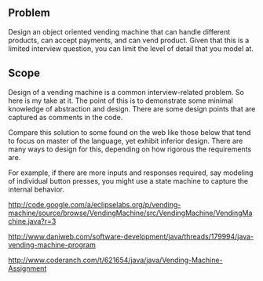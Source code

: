 Problem
-------

Design an object oriented vending machine that can handle different products, can 
accept payments, and can vend product. Given that this is a limited interview 
question, you can limit the level of detail that you model at.

Scope
-----

Design of a vending machine is a common interview-related problem. So here is my take
at it. The point of this is to demonstrate some minimal knowledge of abstraction and
design. There are some design points that are captured as comments in the code. 

Compare this solution to some found on the web like those below that tend to focus
on master of the language, yet exhibit inferior design. There are many ways to
design for this, depending on how rigorous the requirements are. 

For example, if there are more inputs and responses required, say modeling of 
individual button presses, you might use a state machine to capture the internal 
behavior.


http://code.google.com/a/eclipselabs.org/p/vending-machine/source/browse/VendingMachine/src/VendingMachine/VendingMachine.java?r=3

http://www.daniweb.com/software-development/java/threads/179994/java-vending-machine-program

http://www.coderanch.com/t/621654/java/java/Vending-Machine-Assignment


